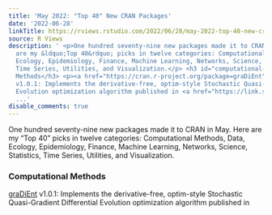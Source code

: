 ```yaml
---
title: 'May 2022: "Top 40" New CRAN Packages'
date: '2022-06-28'
linkTitle: https://rviews.rstudio.com/2022/06/28/may-2022-top-40-new-cran-packages/
source: R Views
description: ' <p>One hundred seventy-nine new packages made it to CRAN in May. Here
  are my &ldquo;Top 40&rdquo; picks in twelve categories: Computational Methods, Data,
  Ecology, Epidemiology, Finance, Machine Learning, Networks, Science, Statistics,
  Time Series, Utilities, and Visualization.</p> <h3 id="computational-methods">Computational
  Methods</h3> <p><a href="https://cran.r-project.org/package=graDiEnt">graDiEnt</a>
  v1.0.1: Implements the derivative-free, optim-style Stochastic Quasi-Gradient Differential
  Evolution optimization algorithm published in <a href="https://link.springer.com/chapter/10.1007/
  ...'
disable_comments: true
---
```

 <p>One hundred seventy-nine new packages made it to CRAN in May. Here are my &ldquo;Top 40&rdquo; picks in twelve categories: Computational Methods, Data, Ecology, Epidemiology, Finance, Machine Learning, Networks, Science, Statistics, Time Series, Utilities, and Visualization.</p> <h3 id="computational-methods">Computational Methods</h3> <p><a href="https://cran.r-project.org/package=graDiEnt">graDiEnt</a> v1.0.1: Implements the derivative-free, optim-style Stochastic Quasi-Gradient Differential Evolution optimization algorithm published in <a href="https://link.springer.com/chapter/10.1007/ ...